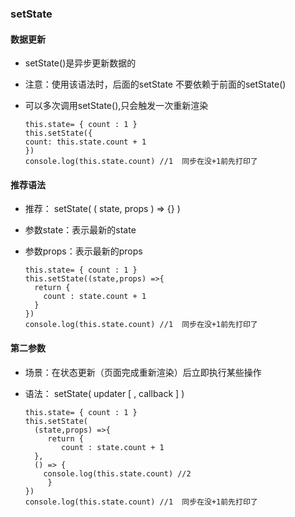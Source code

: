 ### setState

#### 数据更新

- setState()是异步更新数据的

- 注意：使用该语法时，后面的setState 不要依赖于前面的setState()

- 可以多次调用setState(),只会触发一次重新渲染

  ```react
  this.state= { count : 1 }
  this.setState({
  count: this.state.count + 1
  })
  console.log(this.state.count) //1  同步在没+1前先打印了
  ```


#### 推荐语法

- 推荐： setState( ( state, props ) => {} )

- 参数state：表示最新的state

- 参数props：表示最新的props

  ```react
  this.state= { count : 1 }
  this.setState((state,props) =>{
    return {
      count : state.count + 1
    }
  })
  console.log(this.state.count) //1  同步在没+1前先打印了
  ```

#### 第二参数

- 场景：在状态更新（页面完成重新渲染）后立即执行某些操作

- 语法： setState( updater [ , callback ] )

  ```react
  this.state= { count : 1 }
  this.setState(
    (state,props) =>{
       return {
          count : state.count + 1
    },
    () => {
      console.log(this.state.count) //2      
       }
  })
  console.log(this.state.count) //1  同步在没+1前先打印了
  ```

  



